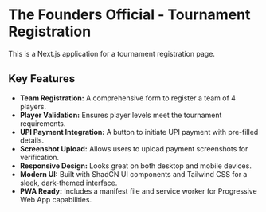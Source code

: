 # The Founders Official - Tournament Registration

This is a Next.js application for a tournament registration page.

## Key Features

- **Team Registration:** A comprehensive form to register a team of 4 players.
- **Player Validation:** Ensures player levels meet the tournament requirements.
- **UPI Payment Integration:** A button to initiate UPI payment with pre-filled details.
- **Screenshot Upload:** Allows users to upload payment screenshots for verification.
- **Responsive Design:** Looks great on both desktop and mobile devices.
- **Modern UI:** Built with ShadCN UI components and Tailwind CSS for a sleek, dark-themed interface.
- **PWA Ready:** Includes a manifest file and service worker for Progressive Web App capabilities.
